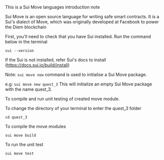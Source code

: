 This is a Sui Move languages introduction note

Sui Move is an open source language for writing safe smart contracts. It is a Sui's dialect of Move, which was originally developed at Facebook to power the Diem blockchain

First, you'll need to check that you have Sui installed.
Run the command below in the terminal
```
sui --version
```
If the Sui is not installed, refer Sui's docs to install (https://docs.sui.io/build/install)

Note:
`sui move new` command is used to initialise a Sui Move package.

e.g: `sui move new quest_3` This will initialize an empty Sui Move package with the name quest_3.


To compile and run unit testing of created move module.

To change the directory of your terminal to enter the quest_3 folder
```
cd quest_3
```
To compile the move modules
```
sui move build
```

To run the unit test
```
sui move test
```



